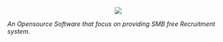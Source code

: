 <p align="center">
  <img src="https://github.com/RecruitLab/.github/assets/18107626/7ecd02ac-d48e-4710-8f15-c419b9802ba9" />
</p>

_An Opensource Software that focus on providing SMB free Recruitment system._
